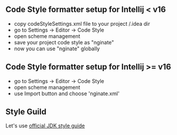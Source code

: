 ## Code Style formatter setup for Intellij < v16
- copy codeStyleSettings.xml file to your project /.idea dir
- go to Settings -> Editor -> Code Style
- open scheme management
- save your project code style as "nginate"
- now you can use "nginate" globally

## Code Style formatter setup for Intellij >= v16
- go to Settings -> Editor -> Code Style
- open scheme management
- use Import button and choose 'nginate.xml'

## Style Guild
Let's use [official JDK style guide](http://cr.openjdk.java.net/~alundblad/styleguide/)
